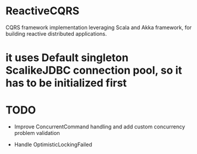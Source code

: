 # ReactiveCQRS
CQRS framework implementation leveraging Scala and Akka framework, for building reactive distributed applications.


# it uses Default singleton ScalikeJDBC connection pool, so it has to be initialized first


# TODO
- Improve ConcurrentCommand handling and add custom concurrency problem validation


- Handle OptimisticLockingFailed